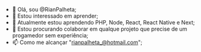 - 👋 Olá, sou @RianPalheta;
- 👀 Estou interessado em aprender;
- 🌱 Atualmente estou aprendendo PHP, Node, React, React Native e Next;
- 💞️ Estou procurando colaborar em qualque projeto que precise de um progamedor sem experiência;
- 📫 Como me alcançar "rianpalheta_@hotmail.com";
